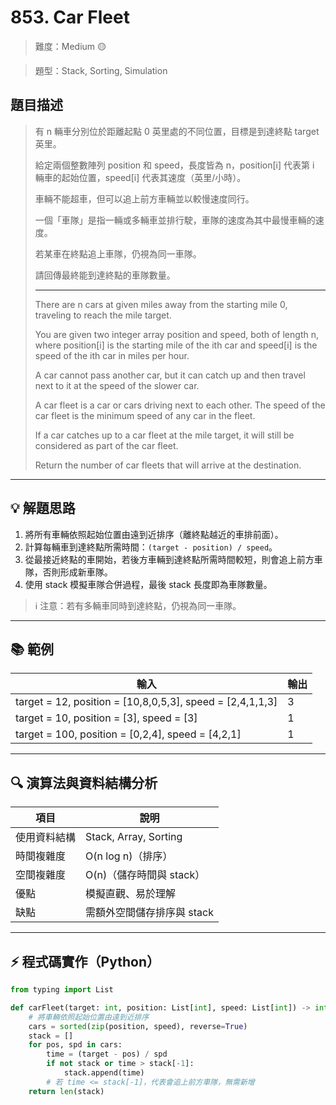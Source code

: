 # 853. Car Fleet

> 難度：Medium 🟡

> 題型：Stack, Sorting, Simulation

## 題目描述
> 有 n 輛車分別位於距離起點 0 英里處的不同位置，目標是到達終點 target 英里。
> 
> 給定兩個整數陣列 position 和 speed，長度皆為 n，position[i] 代表第 i 輛車的起始位置，speed[i] 代表其速度（英里/小時）。
> 
> 車輛不能超車，但可以追上前方車輛並以較慢速度同行。
> 
> 一個「車隊」是指一輛或多輛車並排行駛，車隊的速度為其中最慢車輛的速度。
> 
> 若某車在終點追上車隊，仍視為同一車隊。
> 
> 請回傳最終能到達終點的車隊數量。
>
> ---
>
> There are n cars at given miles away from the starting mile 0, traveling to reach the mile target.
>
> You are given two integer array position and speed, both of length n, where position[i] is the starting mile of the ith car and speed[i] is the speed of the ith car in miles per hour.
>
> A car cannot pass another car, but it can catch up and then travel next to it at the speed of the slower car.
>
> A car fleet is a car or cars driving next to each other. The speed of the car fleet is the minimum speed of any car in the fleet.
>
> If a car catches up to a car fleet at the mile target, it will still be considered as part of the car fleet.
>
> Return the number of car fleets that will arrive at the destination.

---

## 💡 解題思路
1. 將所有車輛依照起始位置由遠到近排序（離終點越近的車排前面）。
2. 計算每輛車到達終點所需時間：`(target - position) / speed`。
3. 從最接近終點的車開始，若後方車輛到達終點所需時間較短，則會追上前方車隊，否則形成新車隊。
4. 使用 stack 模擬車隊合併過程，最後 stack 長度即為車隊數量。

> ℹ️ 注意：若有多輛車同時到達終點，仍視為同一車隊。

---

## 📚 範例

| 輸入 | 輸出 |
|------|------|
| target = 12, position = [10,8,0,5,3], speed = [2,4,1,1,3] | 3 |
| target = 10, position = [3], speed = [3] | 1 |
| target = 100, position = [0,2,4], speed = [4,2,1] | 1 |

---

## 🔍 演算法與資料結構分析

| 項目         | 說明                                  |
|--------------|---------------------------------------|
| 使用資料結構 | Stack, Array, Sorting                 |
| 時間複雜度   | O(n log n)（排序）                    |
| 空間複雜度   | O(n)（儲存時間與 stack）              |
| 優點         | 模擬直觀、易於理解                    |
| 缺點         | 需額外空間儲存排序與 stack            |

---

## ⚡ 程式碼實作（Python）

```python
from typing import List

def carFleet(target: int, position: List[int], speed: List[int]) -> int:
    # 將車輛依照起始位置由遠到近排序
    cars = sorted(zip(position, speed), reverse=True)
    stack = []
    for pos, spd in cars:
        time = (target - pos) / spd
        if not stack or time > stack[-1]:
            stack.append(time)
        # 若 time <= stack[-1]，代表會追上前方車隊，無需新增
    return len(stack)
```
